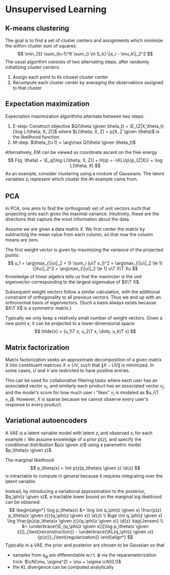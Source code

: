 # Unsupervised Learning

## K-means clustering

The goal is to find a set of cluster centers and assignments which minimize the within-cluster sum of squares:
$$
\min_{S} \sum_{k=1}^K \sum_{i \in S_k} \|x_i - \mu_k\|_2^2
$$
The usual algorithm consists of two alternating steps, after randomly initializing cluster centers:

1. Assign each point to its closest cluster center
2. Recompute each cluster center by averaging the observations assigned to that cluster

## Expectation maximization

Expectation maximization algorithms alternate between two steps:

1. E-step: Construct objective $Q(\theta \given \theta_t) = \E_{Z|X,\theta_t}[\log L(\theta; X, Z)]$ where $L(\theta; X, Z) = p(X, Z \given \theta)$ is the likelihood function
2. M-step: $\theta_{t+1} = \arg\max Q(\theta \given \theta_t)$ 

Alternatively, EM can be viewed as coordinate ascent on the free energy
$$
F(q, \theta) = \E_q[\log L(\theta; X, Z)] + H(q) = -\KL{q}{p_{Z|X}} + \log L(\theta; X)
$$
As an example, consider clustering using a mixture of Gaussians. The latent variables $z_i$ represent which cluster the $i$th example came from.

## PCA

In PCA, one aims to find the (orthogonal) set of unit vectors such that projecting onto each gives the maximal variance. Intuitively, these are the directions that capture the most information about the data.

Assume we are given a data matrix $X$. We first center the matrix by subtracting the mean value from each column, so that now the column means are zero.

The first weight vector is given by maximizing the variance of the projected points:
$$
u_1 = \arg\max_{\|u\|_2 = 1} \sum_i (u\T x_i)^2 = \arg\max_{\|u\|_2 \le 1} \|Xu\|_2^2 = \arg\max_{\|u\|_2 \le 1} u\T X\T Xu
$$
Knowledge of linear algebra tells us that the maximizer is the unit eigenvector corresponding to the largest eigenvalue of $X\T X$.

Subsequent weight vectors follow a similar calculation, with the additional constraint of orthogonality to all previous vectors. Thus we end up with an orthonormal basis of eigenvectors. (Such a basis always exists because $X\T X$ is a symmetric matrix.)

Typically we only keep a relatively small number of weight vectors. Given a new point $x$, it can be projected to a lower-dimensional space:
$$
\tilde{x} = (u_1\T x, u_2\T x, \dots, u_k\T x)
$$

## Matrix factorization

Matrix factorization seeks an approximate decomposition of a given matrix $X$ into constituent matrices $X \approx UV$, such that $\|X - UV\|$ is minimized. In some cases, $U$ and $V$ are restricted to have positive entries.

This can be used for collaborative filtering tasks where each user has an associated vector $u_i$, and similarly each product has an associated vector $v_j$, and the model's score for how much user $i$ "likes" $v_j$ is modeled as $u_i\T v_j$. However, $X$ is sparse because we cannot observe every user's response to every product. 

## Variational autoencoders

A VAE is a latent variable model with latent $z_i$ and observed $x_i$ for each example $i$. We assume knowledge of a prior $p(z)$, and specify the conditional distribution $p(x \given z)$ using a parametric model $p_\theta(x \given z)$. 

The marginal likelihood
$$
p_\theta(x) = \int p(z)p_\theta(x \given z) \d{z}
$$
is intractable to compute in general because it requires integrating over the latent variable.

Instead, by introducing a variational approximation to the posterior, $q_\phi(z \given x)$, a tractable lower bound on the marginal log likelihood can be obtained:
$$
\begin{align*}
\log p_\theta(x) &= \log \int q_\phi(z \given x) \frac{p(z) p_\theta(x \given z)}{q_\phi(z \given x)} \d{z} \\
&\ge \int q_\phi(z \given x) \log \frac{p(z)p_\theta(x \given z)}{q_\phi(z \given x)} \d{z} \tag{Jensen} \\
&= \underbrace{\E_{q_\phi(z \given x)}[\log p_\theta(x \given z)]}_{\text{reconstruction}} - \underbrace{\KL{q_\phi(z \given x)}{p(z)}}_{\text{regularization}}
\end{align*}
$$
Typically in a VAE, the prior and posterior are chosen to be Gaussian so that 

* samples from $q_\phi$ are differentiable w.r.t. $\phi$ via the reparameterization trick: $\cN(\mu, \sigma^2) = \mu + \sigma \cN(0,1)$
* the KL divergence can be computed analytically
